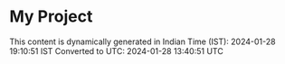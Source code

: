 # My Project

This content is dynamically generated in Indian Time (IST): 2024-01-28 19:10:51 IST
Converted to UTC: 2024-01-28 13:40:51 UTC
